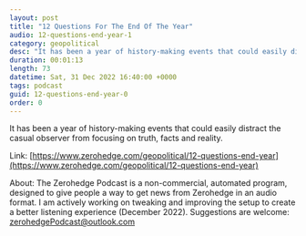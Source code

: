```yaml
---
layout: post
title: "12 Questions For The End Of The Year"
audio: 12-questions-end-year-1
category: geopolitical
desc: "It has been a year of history-making events that could easily distract the casual observer from focusing on truth, facts and reality."
duration: 00:01:13
length: 73
datetime: Sat, 31 Dec 2022 16:40:00 +0000
tags: podcast
guid: 12-questions-end-year-0
order: 0
---
```

It has been a year of history-making events that could easily distract the casual observer from focusing on truth, facts and reality.

Link: [https://www.zerohedge.com/geopolitical/12-questions-end-year](https://www.zerohedge.com/geopolitical/12-questions-end-year)

About: The Zerohedge Podcast is a non-commercial, automated program, designed to give people a way to get news from Zerohedge in an audio format.  I am actively working on tweaking and improving the setup to create a better listening experience (December 2022).  Suggestions are welcome: [zerohedgePodcast@outlook.com](mailto:zerohedgePodcast@outlook.com)